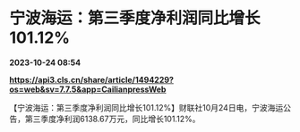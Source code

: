 # 宁波海运：第三季度净利润同比增长101.12%

**2023-10-24 08:54**

**https://api3.cls.cn/share/article/1494229?os=web&sv=7.7.5&app=CailianpressWeb**

【宁波海运：第三季度净利润同比增长101.12%】财联社10月24日电，宁波海运公告，第三季度净利润6138.67万元，同比增长101.12%。